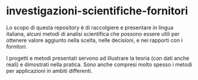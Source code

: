 # investigazioni-scientifiche-fornitori

Lo scopo di questa repository è di raccolgiere e presentare in lingua italiana, alcuni metodi di analisi scientifica che possono essere utili per ottenere valore aggiunto nella scelta, nelle decisioni, e nei rapporti con i fornitori.

I progetti e metodi presentati servono ad illustrare la teoria (con dati anche reali) e dimostrati nella pratica. Sono anche compresi molto spesso i metodi per applicazioni in ambiti differenti.





